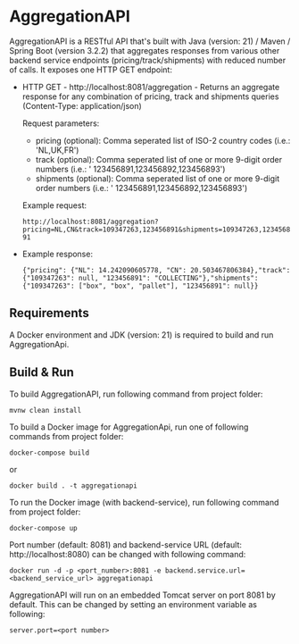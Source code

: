 # AggregationAPI

<p>AggregationAPI is a RESTful API that's built with Java (version: 21) / Maven / Spring Boot (version 3.2.2)
that aggregates responses from various other backend service endpoints (pricing/track/shipments) with reduced number of
calls. It exposes one HTTP GET endpoint:</p>

- HTTP GET - http://localhost:8081/aggregation - Returns an aggregate response for any combination of pricing, track and
  shipments queries (Content-Type:
  application/json)

  <p>Request parameters:</p>

    - pricing (optional): Comma seperated list of ISO-2 country codes (i.e.: 'NL,UK,FR')
    - track (optional): Comma seperated list of one or more 9-digit order numbers (i.e.: '
      123456891,123456892,123456893')
    - shipments (optional): Comma seperated list of one or more 9-digit order numbers (i.e.: '
      123456891,123456892,123456893')

    <p>Example request:</p>
  
    ```http://localhost:8081/aggregation?pricing=NL,CN&track=109347263,123456891&shipments=109347263,123456891```
- 
    <p>Example response:</p>

    ```{"pricing": {"NL": 14.242090605778, "CN": 20.503467806384},"track": {"109347263": null, "123456891": "COLLECTING"},"shipments": {"109347263": ["box", "box", "pallet"], "123456891": null}}```

## Requirements

A Docker environment and JDK (version: 21) is required to build and run AggregationApi.

## Build & Run

<p>To build AggregationAPI, run following command from project folder:</p>

```mvnw clean install```

<p>To build a Docker image for AggregationApi, run one of following commands from project folder:

```docker-compose build```

or

```docker build . -t aggregationapi```

<p>To run the Docker image (with backend-service), run following command from project folder:

```docker-compose up```

<p>Port number (default: 8081) and backend-service URL  (default: http://localhost:8080) can be changed with following command:</p>

```docker run -d -p <port_number>:8081 -e backend.service.url=<backend_service_url> aggregationapi```

AggregationAPI will run on an embedded Tomcat server on port 8081 by default. This can be changed by setting an
environment variable as following:

```server.port=<port number>```
